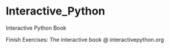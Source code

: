 Interactive_Python
==================

Interactive Python Book

Finish Exercises:
The interactive book @ interactivepython.org
